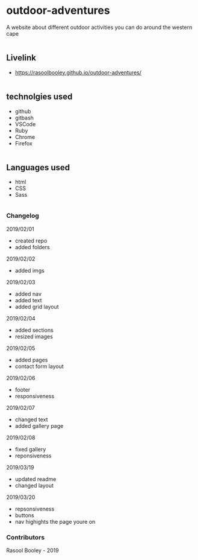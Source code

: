 # outdoor-adventures

A website about different outdoor activities you can do around the western cape

```
```

## Livelink

- https://rasoolbooley.github.io/outdoor-adventures/

```
```

## technolgies used

- github
- gitbash
- VSCode
- Ruby
- Chrome
- Firefox

```
```

## Languages used

- html
- CSS
- Sass


```
```

### Changelog

2019/02/01

- created repo
- added folders

2019/02/02

- added imgs

2019/02/03

- added nav 
- added text
- added grid layout

2019/02/04

- added sections
- resized images

2019/02/05

- added pages
- contact form layout

2019/02/06

- footer
- responsiveness

2019/02/07

- changed text 
- added gallery page

2019/02/08

- fixed gallery
- reponsiveness

2019/03/19

- updated readme
- changed layout

2019/03/20

- repsonsiveness
- buttons 
- nav highights the page youre on

### Contributors

Rasool Booley - 2019




